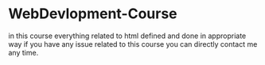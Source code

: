 # WebDevlopment-Course
in this course everything related to html defined and done in appropriate way 
if you have any issue related to this course you can directly contact me any time.
